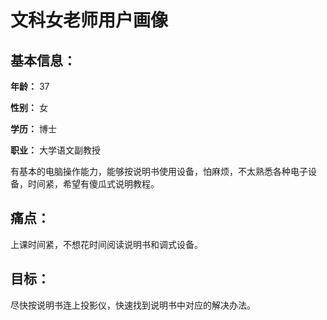 # 文科女老师用户画像

## 基本信息：
**年龄：** 37

**性别：** 女

**学历：** 博士

**职业：** 大学语文副教授

有基本的电脑操作能力，能够按说明书使用设备，怕麻烦，不太熟悉各种电子设备，时间紧，希望有傻瓜式说明教程。

## 痛点：
上课时间紧，不想花时间阅读说明书和调式设备。

## 目标：
尽快按说明书连上投影仪，快速找到说明书中对应的解决办法。